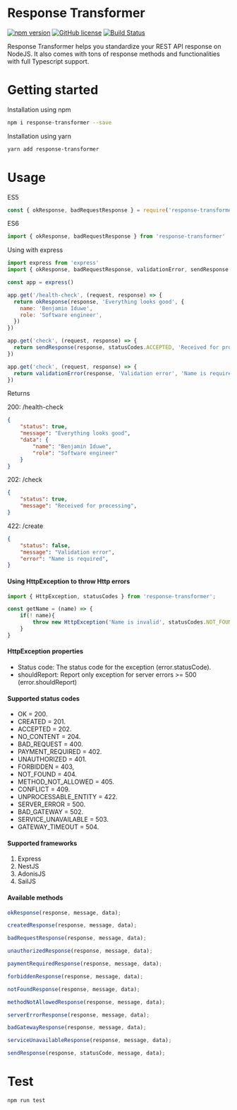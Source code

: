 # Response Transformer
[![npm version](https://badge.fury.io/js/response-transformer.svg)](https://badge.fury.io/js/response-transformer)
[![GitHub license](https://img.shields.io/github/license/bencoderus/response-transformer)](https://github.com/bencoderus/response-transformer/blob/master/LICENSE)
[![Build Status](https://app.travis-ci.com/bencoderus/response-transformer.svg?branch=master)](https://app.travis-ci.com/bencoderus/response-transformer)

Response Transformer helps you standardize your REST API response on NodeJS. It also comes with tons of response methods and functionalities with full Typescript support.

# Getting started
Installation using npm

```bash
npm i response-transformer --save
```

Installation using yarn

```bash
yarn add response-transformer
```

# Usage
ES5

```jsx
const { okResponse, badRequestResponse } = require('response-transformer')
```

ES6

```jsx
import { okResponse, badRequestResponse } from 'response-transformer'
```

Using with express

```jsx
import express from 'express'
import { okResponse, badRequestResponse, validationError, sendResponse, statusCodes } from 'response-transformer'

const app = express()

app.get('/health-check', (request, response) => {
  return okResponse(response, 'Everything looks good', {
    name: 'Benjamin Iduwe',
    role: 'Software engineer',
  })
})

app.get('check', (request, response) => {
  return sendResponse(response, statusCodes.ACCEPTED, 'Received for processing')
})

app.get('check', (request, response) => {
  return validationError(response, 'Validation error', 'Name is required')
})
```

Returns


200: /health-check
```json
{
    "status": true,
    "message": "Everything looks good",
    "data": {
        "name": "Benjamin Iduwe",
        "role": "Software engineer"
    }
}

```

202: /check
```json
{
	"status": true,
	"message": "Received for processing",
}
```

422: /create
```json
{
	"status": false,
	"message": "Validation error",
	"error": "Name is required",
}
```


#### Using HttpException to throw Http errors
```js
import { HttpException, statusCodes } from 'response-transformer';

const getName = (name) => {
    if(! name){
        throw new HttpException('Name is invalid', statusCodes.NOT_FOUND);
    }
}
```

#### HttpException properties 
- Status code: The status code for the exception (error.statusCode).
- shouldReport: Report only exception for server errors >= 500 (error.shouldReport)

#### Supported status codes

- OK = 200.
- CREATED = 201.
- ACCEPTED = 202.
- NO_CONTENT = 204.
- BAD_REQUEST = 400.
- PAYMENT_REQUIRED = 402.
- UNAUTHORIZED = 401.
- FORBIDDEN = 403,
- NOT_FOUND = 404.
- METHOD_NOT_ALLOWED = 405.
- CONFLICT = 409.
- UNPROCESSABLE_ENTITY = 422.
- SERVER_ERROR = 500.
- BAD_GATEWAY = 502.
- SERVICE_UNAVAILABLE = 503.
- GATEWAY_TIMEOUT = 504.

#### Supported frameworks

1. Express
2. NestJS
3. AdonisJS
4. SailJS

#### Available methods
```jsx
okResponse(response, message, data);

createdResponse(response, message, data);

badRequestResponse(response, message, data);

unauthorizedResponse(response, message, data);

paymentRequiredResponse(response, message, data);

forbiddenResponse(response, message, data);

notFoundResponse(response, message, data);

methodNotAllowedResponse(response, message, data);

serverErrorResponse(response, message, data);

badGatewayResponse(response, message, data);

serviceUnavailableResponse(response, message, data);

sendResponse(response, statusCode, message, data);
```
# Test
```bash
npm run test
```